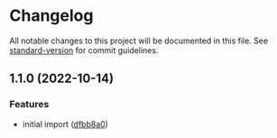 # Changelog

All notable changes to this project will be documented in this file. See [standard-version](https://github.com/conventional-changelog/standard-version) for commit guidelines.

## 1.1.0 (2022-10-14)


### Features

* initial import ([dfbb8a0](https://github.com/piotryordanov/orderbook/commit/dfbb8a076632777748e93160e2cec0442e877248))
